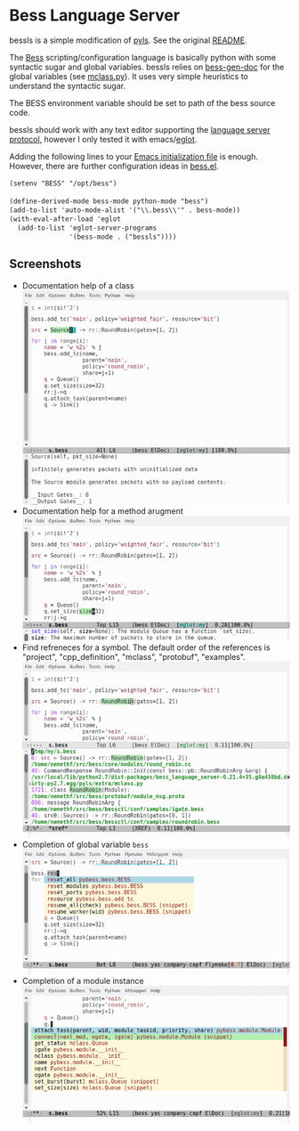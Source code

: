 Bess Language Server
====================


bessls is a simple modification of
[pyls](https://github.com/palantir/python-language-server).  See the
original [README](README.orig.rst).

The [Bess](https://github.com/NetSys/bess) scripting/configuration
language is basically python with some syntactic sugar and global
variables.  bessls relies on
[bess-gen-doc](https://github.com/nemethf/bess-gen-doc) for the global
variables (see [mclass.py](bessls/extra/mclass.py)).  It uses very
simple heuristics to understand the syntactic sugar.

The BESS environment variable should be set to path of the bess source
code.

bessls should work with any text editor supporting the [language
server protocol](https://langserver.org/), however I only tested it
with emacs/[eglot](https://github.com/joaotavora/eglot).

Adding the following lines to your [Emacs initialization
file](https://www.gnu.org/software/emacs/manual/html_node/emacs/Init-File.html)
is enough.  However, there are further configuration ideas in
[bess.el](bess.el).

```elisp
(setenv "BESS" "/opt/bess")

(define-derived-mode bess-mode python-mode "bess")
(add-to-list 'auto-mode-alist '("\\.bess\\'" . bess-mode))
(with-eval-after-load 'eglot
  (add-to-list 'eglot-server-programs
               '(bess-mode . ("bessls"))))
```

## Screenshots

* Documentation help of a class
  ![bess-obj-doc](resources/bess-obj-doc.png)
* Documentation help for a method arugment
  ![bess-arg-doc](resources/bess-arg-doc.png)
* Find refreneces for a symbol.  The default order of the references is
  "project", "cpp_definition", "mclass", "protobuf", "examples".
  ![bess-refs](resources/bess-refs.png)
* Completion of global variable `bess`
  ![bess-auto-complete-bess](resources/bess-auto-complete-bess.png)
* Completion of a module instance
  ![bess-auto-complete-mod](resources/bess-auto-complete-mod.png)
